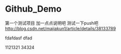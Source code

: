 # Github_Demo
第一个测试项目
加一点点说明吧
测试一下push吧
http://blog.csdn.net/majiakun1/article/details/38133789



fdafdasf
dfad


1121321
34324